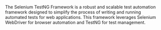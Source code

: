 The Selenium TestNG Framework is a robust and scalable test automation framework designed to simplify the process of writing and running automated tests for web applications. This framework leverages Selenium WebDriver for browser automation and TestNG for test management.
